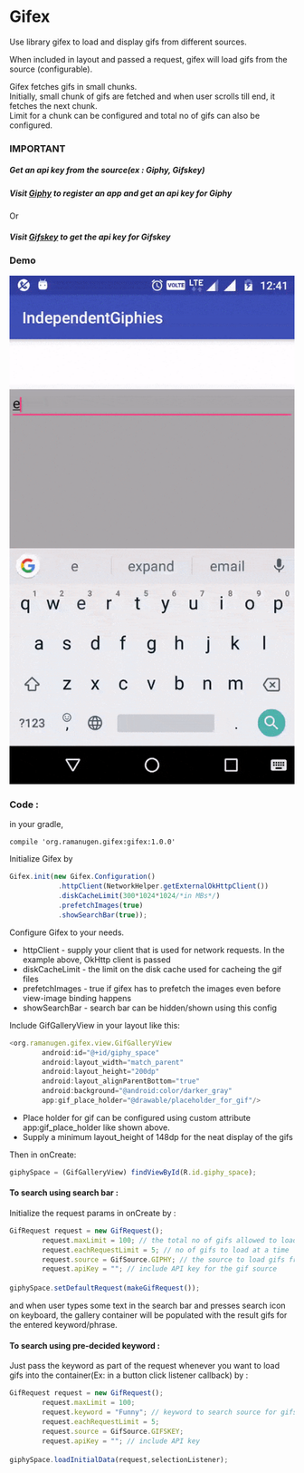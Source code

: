 # Gifex

Use library gifex to load and display gifs from different sources.

When included in layout and passed a request, gifex will load gifs from the source (configurable).

Gifex fetches gifs in small chunks.   
Initially, small chunk of gifs are fetched and when user scrolls till end, it fetches the next chunk.  
Limit for a chunk can be configured and total no of gifs can also be configured.

### IMPORTANT
##### Get an api key from the source(ex : Giphy, Gifskey) 

##### Visit [Giphy](https://developers.giphy.com/) to register an app and get an api key for Giphy
Or                 
##### Visit [Gifskey](http://www.gifskey.com/getAPI/) to get the api key for Gifskey


### Demo
![alt text](demo_100.gif)

### Code :

in your gradle,   

```
compile 'org.ramanugen.gifex:gifex:1.0.0'
```

Initialize Gifex by

```javascript
Gifex.init(new Gifex.Configuration()
			.httpClient(NetworkHelper.getExternalOkHttpClient())
			.diskCacheLimit(300*1024*1024/*in MBs*/)
			.prefetchImages(true)
			.showSearchBar(true));
```	
Configure Gifex to your needs. 

- httpClient - supply your client that is used for network requests. In the example above, OkHttp client is passed
- diskCacheLimit - the limit on the disk cache used for cacheing the gif files
- prefetchImages - true if gifex has to prefetch the images even before view-image binding happens
- showSearchBar - search bar can be hidden/shown using this config

Include GifGalleryView in your layout like this:

```javascript
<org.ramanugen.gifex.view.GifGalleryView
        android:id="@+id/giphy_space"
        android:layout_width="match_parent"
        android:layout_height="200dp"
        android:layout_alignParentBottom="true"
        android:background="@android:color/darker_gray"
        app:gif_place_holder="@drawable/placeholder_for_gif"/>
```

- Place holder for gif can be configured using custom attribute app:gif_place_holder like shown above.
- Supply a minimum layout_height of 148dp for the neat display of the gifs


Then in onCreate: 
```javascript
giphySpace = (GifGalleryView) findViewById(R.id.giphy_space);
```

#### To search using search bar : 
Initialize the request params in onCreate by :

```javascript
GifRequest request = new GifRequest();
        request.maxLimit = 100; // the total no of gifs allowed to load
        request.eachRequestLimit = 5; // no of gifs to load at a time
        request.source = GifSource.GIPHY; // the source to load gifs from
        request.apiKey = ""; // include API key for the gif source
        
giphySpace.setDefaultRequest(makeGifRequest()); 
```

and when user types some text in the search bar and presses search icon on keyboard, 
the gallery container will be populated with the result gifs for the entered keyword/phrase.

#### To search using pre-decided keyword :
Just pass the keyword as part of the request whenever you want to load gifs 
into the container(Ex: in a button click listener callback) by :

```javascript
GifRequest request = new GifRequest();
        request.maxLimit = 100;
        request.keyword = "Funny"; // keyword to search source for gifs
        request.eachRequestLimit = 5;
        request.source = GifSource.GIFSKEY;
        request.apiKey = ""; // include API key
        
giphySpace.loadInitialData(request,selectionListener);
```

